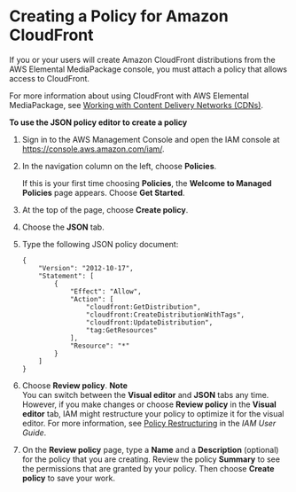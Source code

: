 # Creating a Policy for Amazon CloudFront<a name="setting-up-create-non-admin-iam-cf"></a>

If you or your users will create Amazon CloudFront distributions from the AWS Elemental MediaPackage console, you must attach a policy that allows access to CloudFront\.

For more information about using CloudFront with AWS Elemental MediaPackage, see [Working with Content Delivery Networks \(CDNs\)](cdns.md)\.

**To use the JSON policy editor to create a policy**

1. Sign in to the AWS Management Console and open the IAM console at [https://console\.aws\.amazon\.com/iam/](https://console.aws.amazon.com/iam/)\.

1. In the navigation column on the left, choose **Policies**\. 

   If this is your first time choosing **Policies**, the **Welcome to Managed Policies** page appears\. Choose **Get Started**\.

1. At the top of the page, choose **Create policy**\.

1. Choose the **JSON** tab\.

1. Type the following JSON policy document:

   ```
   {
       "Version": "2012-10-17",
       "Statement": [
           {
               "Effect": "Allow",
               "Action": [
                   "cloudfront:GetDistribution",
                   "cloudfront:CreateDistributionWithTags",
                   "cloudfront:UpdateDistribution",
                   "tag:GetResources"
               ],
               "Resource": "*"
           }
       ]
   }
   ```

1. Choose **Review policy**\.
**Note**  
You can switch between the **Visual editor** and **JSON** tabs any time\. However, if you make changes or choose **Review policy** in the **Visual editor** tab, IAM might restructure your policy to optimize it for the visual editor\. For more information, see [Policy Restructuring](http://docs.aws.amazon.com/IAM/latest/UserGuide/troubleshoot_policies.html#troubleshoot_viseditor-restructure) in the *IAM User Guide*\.

1. On the **Review policy** page, type a **Name** and a **Description** \(optional\) for the policy that you are creating\. Review the policy **Summary** to see the permissions that are granted by your policy\. Then choose **Create policy** to save your work\.